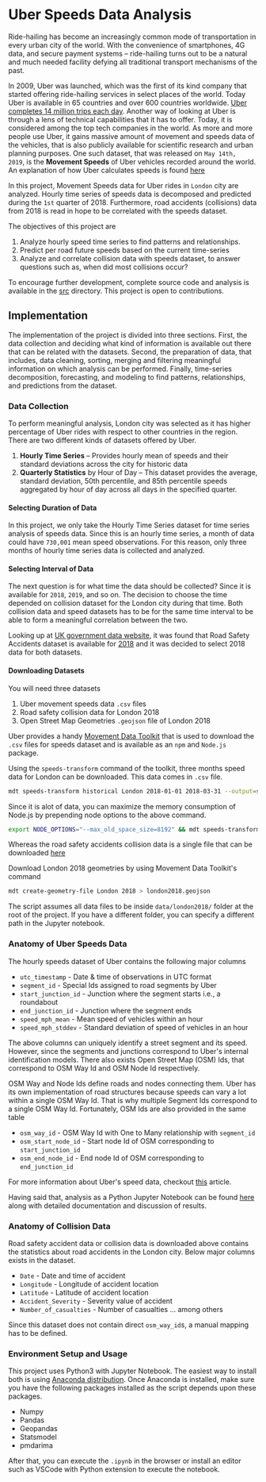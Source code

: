 # Uber Speeds Data Analysis

Ride-hailing has become an increasingly common mode of transportation in every urban city of the world. With the convenience of smartphones, 4G data, and secure payment systems – ride-hailing turns out to be a natural and much needed facility defying all traditional transport mechanisms of the past. 

In 2009,  Uber was launched,  which was the first of its kind company that started offering ride-hailing services in select places of the world. Today Uber is available in 65 countries and over 600 countries worldwide. [Uber completes 14 million trips each day](https://www.businessofapps.com/data/uber-statistics/). Another way of looking at Uber is through a lens of technical capabilities that it has to offer.  Today, it is considered among the top tech companies in the world.  As more and more people use Uber, it gains massive amount of movement and speeds data of the vehicles, that is also publicly available for scientific research and urban planning purposes. One such dataset,  that was released on `May 14th,  2019`,  is the **Movement Speeds** of Uber vehicles recorded around the world. An explanation of how Uber calculates speeds is found [here](https://movement.uber.com/_static/56b3b1999eb80fadffbeb9bebe9888a7.pdf)

In this project, Movement Speeds data for Uber rides in `London` city are analyzed. Hourly time series of speeds data is decomposed and predicted during the `1st` quarter of 2018. Furthermore, road accidents (collisions) data from 2018 is read in hope to be correlated with the speeds dataset. 

The objectives of this project are

1. Analyze hourly speed time series to find patterns and relationships.
1. Predict per road future speeds based on the current time-series
1. Analyze and correlate collision data with speeds dataset, to answer questions such as, when did most collisions occur? 

To encourage further development, complete source code and analysis is available in the [src](./src/fullAnalysis.ipynb) directory. This project is open to contributions.

## Implementation

The implementation of the project is divided into three sections. First, the data collection
and deciding what kind of information is available out there that can be related with the
datasets. Second, the preparation of data, that includes, data cleaning, sorting, merging
and filtering meaningful information on which analysis can be performed.
Finally, time-series decomposition, forecasting, and modeling to find patterns, relationships, and predictions from the dataset.

### Data Collection
To perform meaningful analysis, London city was selected as it has higher percentage
of Uber rides with respect to other countries in the region. There are two different kinds
of datasets offered by Uber.

1. **Hourly Time Series** – Provides hourly mean of speeds and their standard deviations across the city for historic data
1. **Quarterly Statistics** by Hour of Day – This dataset provides the average, standard
deviation, 50th percentile, and 85th percentile speeds aggregated by hour of day
across all days in the specified quarter.

#### Selecting Duration of Data
In this project, we only take the Hourly Time Series dataset for time series analysis of
speeds data. Since this is an hourly time series, a month of data could have `730,001`
mean speed observations. For this reason, only three months of hourly time series data
is collected and analyzed.

#### Selecting Interval of Data
The next question is for what time the data should be collected? Since it is available for
`2018`, `2019`, and so on. The decision to choose the time depended on collision dataset for
the London city during that time. Both collision data and speed datasets has to be for
the same time interval to be able to form a meaningful correlation between the two.

Looking up at [UK government data website](https://data.gov.uk/), it was found that Road Safety Accidents
dataset is available for [2018](https://data.gov.uk/dataset/cb7ae6f0-4be6-4935-9277-47e5ce24a11f/road-safety-data/datafile/36f1658e-b709-47e7-9f56-cca7aefeb8fe/preview) and it was decided to select 2018 data for both datasets.

#### Downloading Datasets

You will need three datasets

1. Uber movement speeds data `.csv` files
1. Road safety collision data for London 2018
1. Open Street Map Geometries `.geojson` file of London 2018

Uber provides a handy [Movement Data Toolkit](https://www.npmjs.com/package/movement-data-toolkit) that is used to download the `.csv` files
for speeds dataset and is available as an `npm` and `Node.js` package.

Using the `speeds-transform` command of the toolkit, three months speed data for London can be downloaded. This data comes in `.csv` file. 

```bash
mdt speeds-transform historical London 2018-01-01 2018-03-31 --output=speeds-data.csv
```

Since it is alot of data, you can maximize the memory consumption of Node.js by prepending node options to the above command.

```bash
export NODE_OPTIONS="--max_old_space_size=8192" && mdt speeds-transform historical London 2018-01-01 2018-03-31 --output=speeds-data.csv
```

Whereas the road safety accidents collision data is a single file that can be downloaded
[here](https://data.gov.uk/dataset/cb7ae6f0-4be6-4935-9277-47e5ce24a11f/road-safety-data/datafile/36f1658e-b709-47e7-9f56-cca7aefeb8fe/preview)

Download London 2018 geometries by using Movement Data Toolkit's command

```bash
mdt create-geometry-file London 2018 > london2018.geojson
```

The script assumes all data files to be inside `data/london2018/` folder at the root of the project. If you have a different folder, you can specify a different path in the Jupyter notebook.

### Anatomy of Uber Speeds Data

The hourly speeds dataset of Uber contains the following major columns

* `utc_timestamp` - Date & time of observations in UTC format
* `segment_id` - Special Ids assigned to road segments by Uber
* `start_junction_id` - Junction where the segment starts i.e., a roundabout
* `end_junction_id` - Junction where the segment ends
* `speed_mph_mean` - Mean speed of vehicles within an hour
* `speed_mph_stddev` - Standard deviation of speed of vehicles in an hour

The above columns can uniquely identify a street segment and its speed. However, since the segments and junctions correspond to Uber's internal identification models. There also exists Open Street Map (OSM) Ids, that correspond to OSM Way Id and OSM Node Id respectively.

OSM Way and Node Ids define roads and nodes connecting them. Uber has its own implementation of road structures because speeds can vary a lot within a single OSM Way Id. That is why multiple Segment Ids correspond to a single OSM Way Id. Fortunately, OSM Ids are also provided in the same table

* `osm_way_id` - OSM Way Id with One to Many relationship with `segment_id`
* `osm_start_node_id` - Start node Id of OSM corresponding to `start_junction_id`
* `osm_end_node_id` - End node Id of OSM corresponding to `end_junction_id`

For more information about Uber's speed data, checkout [this](https://medium.com/uber-movement/working-with-uber-movement-speeds-data-cc01d35937b3) article.

Having said that, analysis as a Python Jupyter Notebook can be found [here](./src/fullAnalysis.ipynb) along with detailed documentation and discussion of results.

### Anatomy of Collision Data

Road safety accident data or collision data is downloaded above contains the statistics about road accidents in the London city. Below major columns exists in the dataset.

* `Date` - Date and time of accident
* `Longitude` - Longitude of accident location
* `Latitude` - Latitude of accident location
* `Accident_Severity` - Severity value of accident
* `Number_of_casualties` - Number of casualties
... among others

Since this dataset does not contain direct `osm_way_id`s, a manual mapping has to be defined.

### Environment Setup and Usage

This project uses Python3 with Jupyter Notebook. The easiest way to install both is using [Anaconda distribution](https://www.anaconda.com/distribution/). Once Anaconda is installed, make sure you have the following packages installed as the script depends upon these packages.

* Numpy
* Pandas
* Geopandas
* Statsmodel
* pmdarima

After that, you can execute the `.ipynb` in the browser or install an editor such as VSCode with Python extension to execute the notebook.
